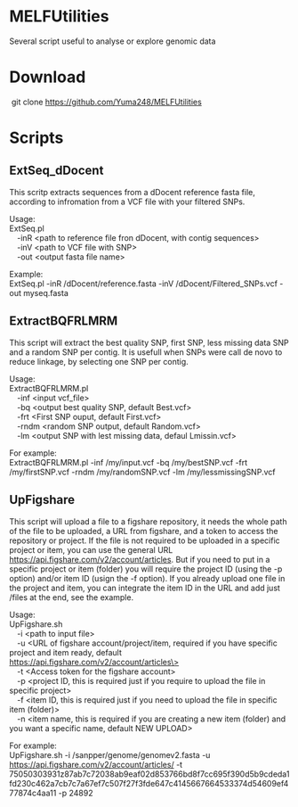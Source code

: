 # MELFUtilities
Several script useful to analyse or explore genomic data

# Download
&nbsp;git clone https://github.com/Yuma248/MELFUtilities
        
# Scripts
## ExtSeq_dDocent
This scritp extracts sequences from a dDocent reference fasta file, according to infromation from a VCF file with your filtered SNPs.

Usage:  
ExtSeq.pl  
&emsp;-inR \<path to reference file fron dDocent, with contig sequences\>  
&emsp;-inV \<path to VCF file with SNP\>  
&emsp;-out \<output fasta file name\>  

Example:  
ExtSeq.pl -inR /dDocent/reference.fasta -inV /dDocent/Filtered_SNPs.vcf -out myseq.fasta  

## ExtractBQFRLMRM  
This script will extract the best quality SNP, first SNP, less missing data SNP and a random SNP per contig. It is usefull when SNPs were call de novo to reduce linkage, by selecting one SNP per contig.  

Usage:  
ExtractBQFRLMRM.pl  
&emsp;-inf \<input vcf_file\>  
&emsp;-bq \<output best quality SNP, default Best.vcf\>  
&emsp;-frt \<First SNP ouput, default First.vcf\>  
&emsp;-rndm \<random SNP output, default Random.vcf\>  
&emsp;-lm \<output SNP with lest missing data, defaul Lmissin.vcf\>  

For example:  
ExtractBQFRLMRM.pl -inf /my/input.vcf -bq /my/bestSNP.vcf -frt /my/firstSNP.vcf -rndm /my/randomSNP.vcf -lm /my/lessmissingSNP.vcf  

## UpFigshare  
This script will upload a file to a figshare repository, it needs the whole path of the file to be uploaded, a URL from figshare, and a token to access the repository or project. If the file is not required to be uploaded in a specific project or item, you can use the general URL https://api.figshare.com/v2/account/articles. But if you need to put in a specific project or item (folder) you will require the project ID (using the -p option) and/or item ID (usign the -f option). If you already upload one file in the project and item, you can integrate the item ID in the URL and add just /files at the end, see the example.  

Usage:  
UpFigshare.sh  
&emsp;-i \<path to input file\>  
&emsp;-u \<URL of figshare account/project/item, required if you have specific project and item ready, default https://api.figshare.com/v2/account/articles\>  
&emsp;-t \<Access token for the figshare account\>  
&emsp;-p \<project ID, this is required just if you require to upload the file in specific project\>  
&emsp;-f \<item ID, this is required just if you need to upload the file in specific item (folder)\>  
&emsp;-n \<item name, this is required if you are creating a new item (folder) and you want a specific name, default NEW UPLOAD\>  

For example:  
UpFigshare.sh -i /sanpper/genome/genomev2.fasta -u https://api.figshare.com/v2/account/articles/ -t 75050303931z87ab7c72038ab9eaf02d853766bd8f7cc695f390d5b9cdeda1fd230c462a7cb7c7a67ef7c507f27f3fde647c4145667664533374d54609ef477874c4aa11 -p 24892

